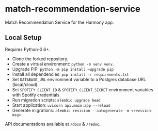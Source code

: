 # match-recommendation-service
Match Recommendation Service for the Harmony app.

## Local Setup
Requires Python-3.6+.
* Clone the forked repository.
* Create a virtual environment: `python -m venv venv`.
* Upgrade PIP: `python -m pip install –upgrade pip`
* Install all dependencies: `pip install -r requirements.txt`
* Set `DATABASE_URL` environment variable to a Postgres database URL (local/cloud).
* Set `SPOTIFY_CLIENT_ID` & `SPOTIFY_CLIENT_SECRET` environment variables with Spotify credentials.
* Run migration scripts: `alembic upgrade head`
* Start application: `uvicorn api.main:app --reload`
* Generate migrations: `alembic revision --autogenerate -m <revision-msg>`

API documentations available at `/docs` & `/redoc`.
